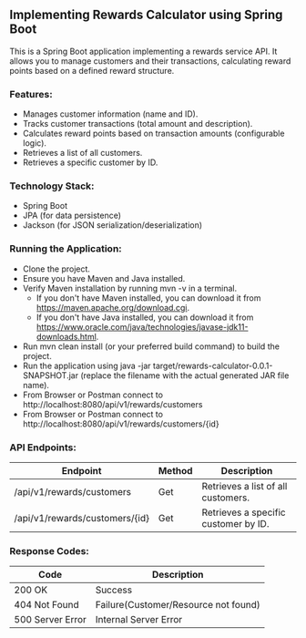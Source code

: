 ## Implementing Rewards Calculator using Spring Boot

This is a Spring Boot application implementing a rewards service API. It allows you to manage customers and their transactions, calculating reward points based on a defined reward structure.

### Features:
- Manages customer information (name and ID). 
- Tracks customer transactions (total amount and description). 
- Calculates reward points based on transaction amounts (configurable logic).
- Retrieves a list of all customers.
- Retrieves a specific customer by ID.

### Technology Stack:
- Spring Boot
- JPA (for data persistence)
- Jackson (for JSON serialization/deserialization)

### Running the Application:
- Clone the project.
- Ensure you have Maven and Java installed.
- Verify Maven installation by running mvn -v in a terminal.
  - If you don't have Maven installed, you can download it from https://maven.apache.org/download.cgi.
  - If you don't have Java installed, you can download it from https://www.oracle.com/java/technologies/javase-jdk11-downloads.html.
- Run mvn clean install (or your preferred build command) to build the project.
- Run the application using java -jar target/rewards-calculator-0.0.1-SNAPSHOT.jar (replace the filename with the actual generated JAR file name).
- From Browser or Postman connect to http://localhost:8080/api/v1/rewards/customers
- From Browser or Postman connect to http://localhost:8080/api/v1/rewards/customers/{id}

### API Endpoints:
| Endpoint                       | Method | Description                          |
|--------------------------------|--------|--------------------------------------|
| /api/v1/rewards/customers      | Get    | Retrieves a list of all customers.   |
| /api/v1/rewards/customers/{id} | Get    | Retrieves a specific customer by ID. |

### Response Codes:
| Code             | Description                          |
|------------------|--------------------------------------|
| 200 OK           | Success                              |
| 404 Not Found    | Failure(Customer/Resource not found) |
| 500 Server Error | Internal Server Error                |

